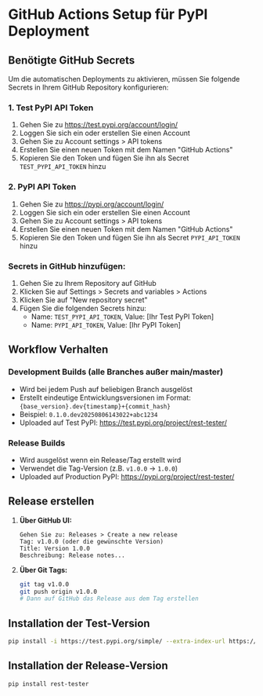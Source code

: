 # GitHub Actions Setup für PyPI Deployment

## Benötigte GitHub Secrets

Um die automatischen Deployments zu aktivieren, müssen Sie folgende Secrets in Ihrem GitHub Repository konfigurieren:

### 1. Test PyPI API Token
1. Gehen Sie zu https://test.pypi.org/account/login/
2. Loggen Sie sich ein oder erstellen Sie einen Account
3. Gehen Sie zu Account settings > API tokens
4. Erstellen Sie einen neuen Token mit dem Namen "GitHub Actions"
5. Kopieren Sie den Token und fügen Sie ihn als Secret `TEST_PYPI_API_TOKEN` hinzu

### 2. PyPI API Token  
1. Gehen Sie zu https://pypi.org/account/login/
2. Loggen Sie sich ein oder erstellen Sie einen Account
3. Gehen Sie zu Account settings > API tokens
4. Erstellen Sie einen neuen Token mit dem Namen "GitHub Actions"
5. Kopieren Sie den Token und fügen Sie ihn als Secret `PYPI_API_TOKEN` hinzu

### Secrets in GitHub hinzufügen:
1. Gehen Sie zu Ihrem Repository auf GitHub
2. Klicken Sie auf Settings > Secrets and variables > Actions
3. Klicken Sie auf "New repository secret"
4. Fügen Sie die folgenden Secrets hinzu:
   - Name: `TEST_PYPI_API_TOKEN`, Value: [Ihr Test PyPI Token]
   - Name: `PYPI_API_TOKEN`, Value: [Ihr PyPI Token]

## Workflow Verhalten

### Development Builds (alle Branches außer main/master)
- Wird bei jedem Push auf beliebigen Branch ausgelöst
- Erstellt eindeutige Entwicklungsversionen im Format: `{base_version}.dev{timestamp}+{commit_hash}`
- Beispiel: `0.1.0.dev20250806143022+abc1234`
- Uploaded auf Test PyPI: https://test.pypi.org/project/rest-tester/

### Release Builds
- Wird ausgelöst wenn ein Release/Tag erstellt wird
- Verwendet die Tag-Version (z.B. `v1.0.0` → `1.0.0`)
- Uploaded auf Production PyPI: https://pypi.org/project/rest-tester/

## Release erstellen

1. **Über GitHub UI:**
   ```
   Gehen Sie zu: Releases > Create a new release
   Tag: v1.0.0 (oder die gewünschte Version)
   Title: Version 1.0.0
   Beschreibung: Release notes...
   ```

2. **Über Git Tags:**
   ```bash
   git tag v1.0.0
   git push origin v1.0.0
   # Dann auf GitHub das Release aus dem Tag erstellen
   ```

## Installation der Test-Version
```bash
pip install -i https://test.pypi.org/simple/ --extra-index-url https://pypi.org/simple/ rest-tester
```

## Installation der Release-Version
```bash
pip install rest-tester
```
